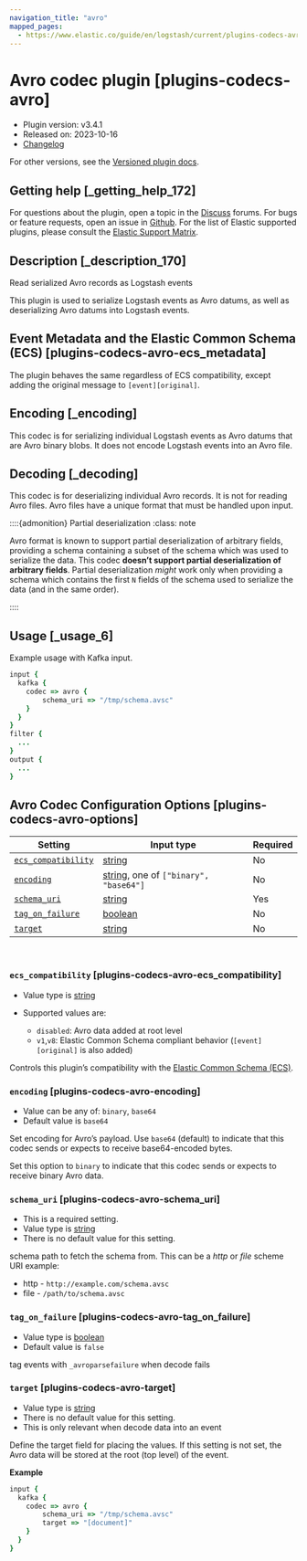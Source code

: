 ```yaml
---
navigation_title: "avro"
mapped_pages:
  - https://www.elastic.co/guide/en/logstash/current/plugins-codecs-avro.html
---
```


# Avro codec plugin [plugins-codecs-avro]


* Plugin version: v3.4.1
* Released on: 2023-10-16
* [Changelog](https://github.com/logstash-plugins/logstash-codec-avro/blob/v3.4.1/CHANGELOG.md)

For other versions, see the [Versioned plugin docs](https://www.elastic.co/guide/en/logstash-versioned-plugins/current/codec-avro-index.md).

## Getting help [_getting_help_172]

For questions about the plugin, open a topic in the [Discuss](http://discuss.elastic.co) forums. For bugs or feature requests, open an issue in [Github](https://github.com/logstash-plugins/logstash-codec-avro). For the list of Elastic supported plugins, please consult the [Elastic Support Matrix](https://www.elastic.co/support/matrix#logstash_plugins).


## Description [_description_170]

Read serialized Avro records as Logstash events

This plugin is used to serialize Logstash events as Avro datums, as well as deserializing Avro datums into Logstash events.


## Event Metadata and the Elastic Common Schema (ECS) [plugins-codecs-avro-ecs_metadata]

The plugin behaves the same regardless of ECS compatibility, except adding the original message to `[event][original]`.


## Encoding [_encoding]

This codec is for serializing individual Logstash events as Avro datums that are Avro binary blobs. It does not encode Logstash events into an Avro file.


## Decoding [_decoding]

This codec is for deserializing individual Avro records. It is not for reading Avro files. Avro files have a unique format that must be handled upon input.

::::{admonition} Partial deserialization
:class: note

Avro format is known to support partial deserialization of arbitrary fields, providing a schema containing a subset of the schema which was used to serialize the data. This codec **doesn’t support partial deserialization of arbitrary fields**. Partial deserialization *might* work only when providing a schema which contains the first `N` fields of the schema used to serialize the data (and in the same order).

::::



## Usage [_usage_6]

Example usage with Kafka input.

```ruby
input {
  kafka {
    codec => avro {
        schema_uri => "/tmp/schema.avsc"
    }
  }
}
filter {
  ...
}
output {
  ...
}
```


## Avro Codec Configuration Options [plugins-codecs-avro-options]

| Setting | Input type | Required |
| --- | --- | --- |
| [`ecs_compatibility`](plugins-codecs-avro.md#plugins-codecs-avro-ecs_compatibility) | [string](introduction.md#string) | No |
| [`encoding`](plugins-codecs-avro.md#plugins-codecs-avro-encoding) | [string](introduction.md#string), one of `["binary", "base64"]` | No |
| [`schema_uri`](plugins-codecs-avro.md#plugins-codecs-avro-schema_uri) | [string](introduction.md#string) | Yes |
| [`tag_on_failure`](plugins-codecs-avro.md#plugins-codecs-avro-tag_on_failure) | [boolean](introduction.md#boolean) | No |
| [`target`](plugins-codecs-avro.md#plugins-codecs-avro-target) | [string](introduction.md#string) | No |

 

### `ecs_compatibility` [plugins-codecs-avro-ecs_compatibility]

* Value type is [string](introduction.md#string)
* Supported values are:

    * `disabled`: Avro data added at root level
    * `v1`,`v8`: Elastic Common Schema compliant behavior (`[event][original]` is also added)


Controls this plugin’s compatibility with the [Elastic Common Schema (ECS)](https://www.elastic.co/guide/en/ecs/current).


### `encoding` [plugins-codecs-avro-encoding]

* Value can be any of: `binary`, `base64`
* Default value is `base64`

Set encoding for Avro’s payload. Use `base64` (default) to indicate that this codec sends or expects to receive base64-encoded bytes.

Set this option to `binary` to indicate that this codec sends or expects to receive binary Avro data.


### `schema_uri` [plugins-codecs-avro-schema_uri]

* This is a required setting.
* Value type is [string](introduction.md#string)
* There is no default value for this setting.

schema path to fetch the schema from. This can be a *http* or *file* scheme URI example:

* http - `http://example.com/schema.avsc`
* file - `/path/to/schema.avsc`


### `tag_on_failure` [plugins-codecs-avro-tag_on_failure]

* Value type is [boolean](introduction.md#boolean)
* Default value is `false`

tag events with `_avroparsefailure` when decode fails


### `target` [plugins-codecs-avro-target]

* Value type is [string](introduction.md#string)
* There is no default value for this setting.
* This is only relevant when decode data into an event

Define the target field for placing the values. If this setting is not set, the Avro data will be stored at the root (top level) of the event.

**Example**

```ruby
input {
  kafka {
    codec => avro {
        schema_uri => "/tmp/schema.avsc"
        target => "[document]"
    }
  }
}
```



